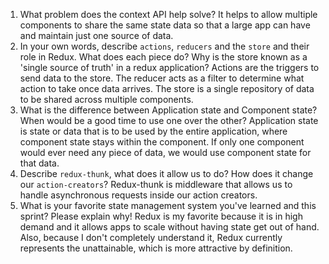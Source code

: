1. What problem does the context API help solve?
It helps to allow multiple components to share the same state data so that a large app can have and maintain just one source of data.
1. In your own words, describe `actions`, `reducers` and the `store` and their role in Redux. What does each piece do? Why is the store known as a 'single source of truth' in a redux application?
Actions are the triggers to send data to the store.  The reducer acts as a filter to determine what action to take once data arrives.  The store is a single repository of data to be shared across multiple components.
1. What is the difference between Application state and Component state? When would be a good time to use one over the other?
Application state is state or data that is to be used by the entire application, where component state stays within the component.  If only one component would ever need any piece of data, we would use component state for that data.
1. Describe `redux-thunk`, what does it allow us to do? How does it change our `action-creators`?
Redux-thunk is middleware that allows us to handle asynchronous requests inside our action creators.
1. What is your favorite state management system you've learned and this sprint? Please explain why!
Redux is my favorite because it is in high demand and it allows apps to scale without having state get out of hand.  Also, because I don't completely understand it, Redux currently represents the unattainable, which is more attractive by definition.
